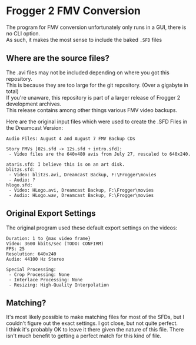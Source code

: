 # Frogger 2 FMV Conversion
The program for FMV conversion unfortunately only runs in a GUI, there is no CLI option.  
As such, it makes the most sense to include the baked `.SFD` files 


## Where are the source files?
The .avi files may not be included depending on where you got this repository.  
This is because they are too large for the git repository. (Over a gigabyte in total)  
If you're unaware, this repository is part of a larger release of Frogger 2 development archives.  
This release contains among other things various FMV video backups.  

Here are the original input files which were used to create the .SFD Files in the Dreamcast Version:  
```
Audio Files: August 4 and August 7 FMV Backup CDs

Story FMVs [02s.sfd -> 12s.sfd + intro.sfd]:
 - Video files are the 640x480 avis from July 27, rescaled to 640x240.

ataris.sfd: I believe this is on an art disk.
blitzs.sfd:
 - Video: blitzs.avi, Dreamcast Backup, F:\Frogger\movies
 - Audio: ?
hlogo.sfd:
 - Video: HLogo.avi, Dreamcast Backup, F:\Frogger\movies
 - Audio: HLogo.wav, Dreamcast Backup, F:\Frogger\movies
```

## Original Export Settings
The original program used these default export settings on the videos:  
```
Duration: 1 to {max video frame}
Video: 3600 kbits/sec (TODO: CONFIRM)
FPS: 25
Resolution: 640x240
Audio: 44100 Hz Stereo

Special Processing:
 - Crop Processing: None
 - Interlace Processing: None
 - Resizing: High-Quality Interpolation
```

## Matching?
It's most likely possible to make matching files for most of the SFDs, but I couldn't figure out the exact settings. I got close, but not quite perfect.  
I think it's probably OK to leave it there given the nature of this file. There isn't much benefit to getting a perfect match for this kind of file.  